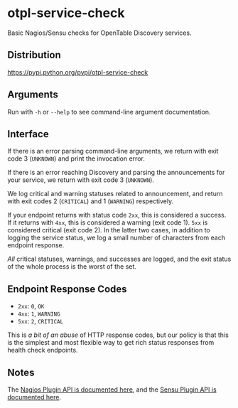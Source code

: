 otpl-service-check
==================
Basic Nagios/Sensu checks for OpenTable Discovery services.

Distribution
------------
https://pypi.python.org/pypi/otpl-service-check

Arguments
---------
Run with `-h` or `--help` to see command-line argument documentation.

Interface
---------
If there is an error parsing command-line arguments, we return with exit
code 3 (`UNKNOWN`) and print the invocation error.

If there is an error reaching Discovery and parsing the announcements
for your service, we return with exit code 3 (`UNKNOWN`).

We log critical and warning statuses related to announcement, and return
with exit codes 2 (`CRITICAL`) and 1 (`WARNING`) respectively.

If your endpoint returns with status code `2xx`, this is considered a
success.  If it returns with `4xx`, this is considered a warning (exit
code 1).  `5xx` is considered critical (exit code 2).  In the latter two
cases, in addition to logging the service status, we log a small number
of characters from each endpoint response.

_All_ critical statuses, warnings, and successes are logged, and the
exit status of the whole process is the worst of the set.

Endpoint Response Codes
-----------------------
- `2xx`: `0`, `OK`
- `4xx`: `1`, `WARNING`
- `5xx`: `2`, `CRITICAL`

This is _a bit of an abuse_ of HTTP response codes, but our policy is
that this is the simplest and most flexible way to get rich status
responses from health check endpoints.

Notes
-----
The [Nagios Plugin API is documented here][1], and the [Sensu Plugin API
is documented here][2].

[1]: https://assets.nagios.com/downloads/nagioscore/docs/nagioscore/3/en/pluginapi.html
[2]: https://sensuapp.org/docs/latest/reference/plugins
